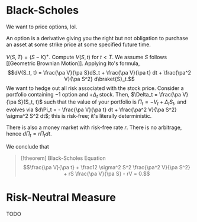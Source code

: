 # Black-Scholes

We want to price options, lol.

An option is a derivative giving you the right but not obligation to purchase an asset at some strike price at some specified future time.

$V(S,T) = (S - K)^+$. Compute $V(S, t)$ for $t < T$. We assume $S$ follows [[Geometric Brownian Motion]]. Applying Ito's formula,$$dV(S_t, t) = \frac{\pa V}{\pa S}dS_t + \frac{\pa V}{\pa t} dt + \frac{\pa^2 V}{\pa S^2} d\braket{S}_t.$$We want to hedge out all risk associated with the stock price. Consider a portfolio containing $-1$ option and $+\Delta_t$ stock. Then, $\Delta_t = \frac{\pa V}{\pa S}(S_t, t)$ such that the value of your portfolio is $\Pi_t =-V_t + \Delta_t S_t$, and evolves via $d\Pi_t = - \frac{\pa V}{\pa t} dt + \frac{\pa^2 V}{\pa S^2} \sigma^2 S^2 dt$; this is risk-free; it's literally deterministic.

There is also a money market with risk-free rate $r$. There is no arbitrage, hence $d\Pi_t = r\Pi_t dt$.

We conclude that

>[!theorem] Black-Scholes Equation
>$$\frac{\pa V}{\pa t} + \frac12 \sigma^2 S^2 \frac{\pa^2 V}{\pa S^2} + rS \frac{\pa V}{\pa S} - rV = 0.$$

# Risk-Neutral Measure

TODO